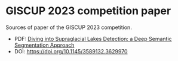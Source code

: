 # GISCUP 2023 competition paper

Sources of paper of the GISCUP 2023 competition.

* PDF: [Diving into Supraglacial Lakes Detection: a Deep Semantic Segmentation Approach](GISCUP_2023__Diving_into_Supraglacial_Lakes_Detection_a_Deep_Semantic_Segmentation_Approach.pdf)
* DOI: https://doi.org/10.1145/3589132.3629970

